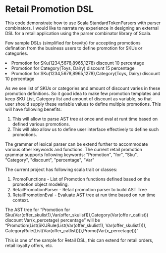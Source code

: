 <h1>Retail Promotion DSL</h1>

This code demonstrate how to use Scala StandardTokenParsers with parser combinators. I would like to narrate my experience in designing an external DSL for a retail application using the parser combinator library of Scala.

Few sample DSLs (simplified for brevity) for accepting promotions defination from the business users to define promotion for SKUs or categories. 

<li>Promotion for SKu(1234,5678,8965,1278) discount 10 percentage</li>
<li>Promotion for Category(Toys, Dairy) discount 15 percentage</li> 
<li>Promotion for SKu(1234,5678,8965,1278),Category(Toys, Dairy) discount 10 percentage</li> 

As we see list of SKUs or categories and amount of discount varies in these promotion definitions. So it good idea to make few promotion templates and keep SKU List, Category list and amount of discount as variable, so that user should supply these variable values to define multiple promotions. This will have following benefits:

1. This will allow to parse AST tree at once and eval at runt time based on defined various promotions. 
2. This will also allow us to define user interface effectively to define such promotions. 

The grammar of lexical parser can be extend further to accommodate various other keywords and functions. The current retail promotion grammar supports following keywords: "Promotion", "for", "Sku", "Category", "discount", "percentage", "Var"

The current project has following scala trait or classes:

1. PromoFunctions - List of Promotion functions defined based on the promotion object modeling.
2. RetailPromotionParser - Retail promotion parser to build AST Tree
3. RetailPromotionEval - Evaluate AST tree at run time based on run time context.

The AST tree for “Promotion for Sku(Var(offer_skulist1),Var(offer_skulist1)),Category(Var(offe r_catlist)) discount Var(x_percetage) percentage” will be “Promotion(List(SKURule(List(Var(offer_skulist1), Var(offer_skulist1))), CategoryRule(List(Var(offer_catlist)))),Promo(Var(x_percetage)))”

This is one of the sample for Retail DSL, this can extend for retail orders, retail loyalty offers, etc.
